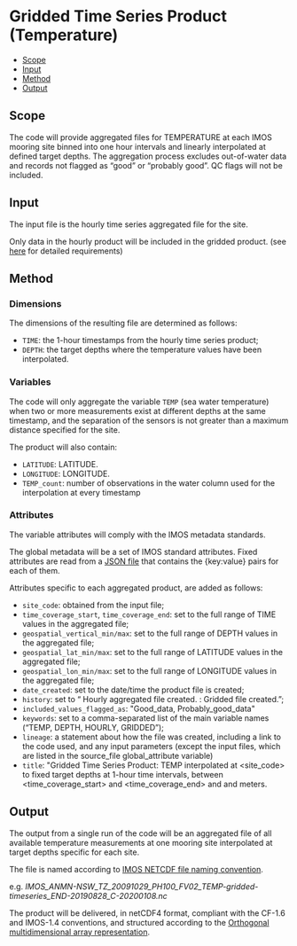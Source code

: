 # Gridded Time Series Product (Temperature)

- [Scope](#scope)
- [Input](#input)
- [Method](#method)
- [Output](#output)



## Scope

The code will provide aggregated files for TEMPERATURE at each IMOS mooring site binned into one hour intervals and linearly interpolated at defined target depths. The aggregation process excludes out-of-water data and records not flagged as “good” or “probably good”. QC flags will not be included. 


## Input

The input file is the hourly time series aggregated file for the site.

Only data in the hourly product will be included in the gridded product.   (see [here](https://github.com/aodn/python-aodntools/blob/master/aodntools/timeseries_products/Documentation/Hourly_timeseries.md) for detailed requirements)

## Method

### Dimensions

The dimensions of the resulting file  are determined as follows:

- `TIME`:  the 1-hour timestamps from the hourly time series product;
- `DEPTH`: the target depths where the temperature values have been interpolated. 


### Variables

The code will only aggregate the variable `TEMP` (sea water temperature) when two or more measurements exist at different depths at the same timestamp, and the separation of the sensors is not greater than a maximum distance specified for the site.  

The product will also contain: 

- `LATITUDE`: LATITUDE.
- `LONGITUDE`: LONGITUDE.
- `TEMP_count`: number of observations in the water column used for the interpolation at every timestamp

### Attributes

The variable attributes will comply with the IMOS metadata standards.

The global metadata will be a set of IMOS standard attributes. Fixed attributes are read from a [JSON file](https://github.com/aodn/python-aodntools/blob/master/aodntools/timeseries_products/gridded_timeseries_template.json) that contains the {key:value} pairs for each of them.

Attributes specific to each aggregated product, are added as follows:

- `site_code`: obtained from the input file;
- `time_coverage_start`, `time_coverage_end`: set to the full range of TIME values in the aggregated file;
- `geospatial_vertical_min/max`: set to the full range of DEPTH values in the aggregated file;
- `geospatial_lat_min/max`: set to the full range of LATITUDE values in the aggregated file;
- `geospatial_lon_min/max`: set to the full range of LONGITUDE values in the aggregated file;
- `date_created`: set to the date/time the product file is created;
- `history`: set to “<date> Hourly aggregated file created. <date>: Gridded file created.”;
- `included_values_flagged_as`: "Good_data, Probably_good_data"  
- `keywords`: set to a comma-separated list of the main variable names (“TEMP, DEPTH, HOURLY, GRIDDED”);
- `lineage`: a statement about how the file was created, including a link to the code used, and any input parameters (except the input files, which are listed in the source_file global_attribute variable)
- `title`: "Gridded Time Series Product: TEMP interpolated at <site_code> to fixed target depths at 1-hour time intervals, between <time_coverage_start> and <time_coverage_end> and <mininum target depth> and <maximum target depth> meters.


## Output

The output from a single run of the code will be an aggregated file of all available temperature measurements at one mooring site interpolated at target depths specific for each site.

The file is named according to [IMOS NETCDF file naming convention](https://s3-ap-southeast-2.amazonaws.com/content.aodn.org.au/Documents/IMOS/Conventions/IMOS_NetCDF_Conventions.pdf). 

e.g. *IMOS_ANMN-NSW_TZ_20091029_PH100_FV02_TEMP-gridded-timeseries_END-20190828_C-20200108.nc* 

The product will be delivered, in netCDF4 format, compliant with the CF-1.6 and IMOS-1.4 conventions, and structured according to the [Orthogonal multidimensional array representation](http://cfconventions.org/cf-conventions/v1.6.0/cf-conventions.html#_orthogonal_multidimensional_array_representation).

